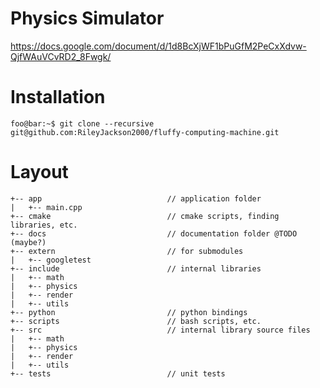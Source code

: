 # Physics Simulator

https://docs.google.com/document/d/1d8BcXjWF1bPuGfM2PeCxXdvw-QjfWAuVCvRD2_8Fwgk/

# Installation
```console
foo@bar:~$ git clone --recursive git@github.com:RileyJackson2000/fluffy-computing-machine.git
```

# Layout
```
+-- app                            // application folder
|   +-- main.cpp
+-- cmake                          // cmake scripts, finding libraries, etc.
+-- docs                           // documentation folder @TODO (maybe?)
+-- extern                         // for submodules
|   +-- googletest
+-- include                        // internal libraries
|   +-- math
|   +-- physics
|   +-- render
|   +-- utils
+-- python                         // python bindings
+-- scripts                        // bash scripts, etc.
+-- src                            // internal library source files
|   +-- math
|   +-- physics
|   +-- render
|   +-- utils
+-- tests                          // unit tests
```
